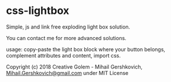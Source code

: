 # css-lightbox
Simple, js and link free exploding light box solution.

You can contact me for more advanced solutions.

usage: copy-paste the light box block where your button belongs, complement attributes and content, import css.

Copyright (c) 2018 Creative Golem - Mihail Gershkovich, Mihail.Gershkovich@gmail.com under MIT License

